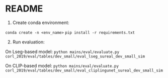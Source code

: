 # README

1. Create conda environment:

`conda create -n <env_name>`
`pip install -r requirements.txt`

2. Run evaluation:

On Lseg-based model:
`python mains/eval/evaluate.py corl_2019/eval/tables/dev_small/eval_lseg_sureal_dev_small_sim`

On CLIP-based model:
`python mains/eval/evaluate.py corl_2019/eval/tables/dev_small/eval_cliplingunet_sureal_dev_small_sim`